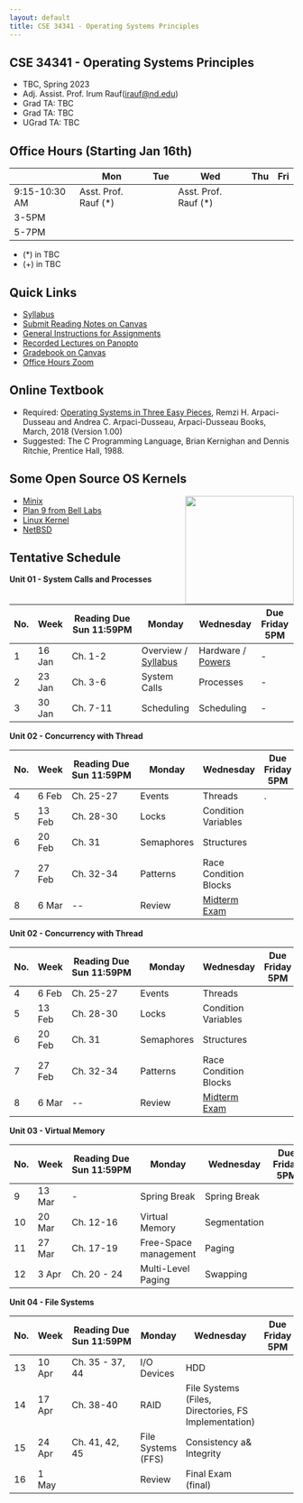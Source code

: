 ```yaml
---
layout: default
title: CSE 34341 - Operating Systems Principles
---
```


## CSE 34341 - Operating Systems Principles

- TBC, Spring 2023
- Adj. Assist. Prof. Irum Rauf(irauf@nd.edu)
- Grad TA: TBC
- Grad TA: TBC 
- UGrad TA: TBC 

## Office Hours (Starting Jan 16th)

|   | Mon | Tue | Wed | Thu | Fri |
|---|-----|-----|-----|-----|-----|
|9:15-10:30 AM | Asst. Prof. Rauf (\*) |     |   Asst. Prof. Rauf (\*)    |  |  |
|3-5PM |             |  |            |  |     |
|5-7PM |             | |  |       |     | 

- (\*) in TBC
- (+) in TBC

## Quick Links

- [Syllabus](syllabus)
- [Submit Reading Notes on Canvas](https://canvas.nd.edu/courses/33829/assignments)
- [General Instructions for Assignments](general)
- [Recorded Lectures on Panopto](https://canvas.nd.edu/courses/33829/external_tools/76)
- [Gradebook on Canvas](https://canvas.nd.edu/courses/33829/gradebook)
- [Office Hours Zoom](https://notredame.zoom.us/j/98135137451)

## Online Textbook

- Required: [Operating Systems in Three Easy Pieces](https://pages.cs.wisc.edu/~remzi/OSTEP), Remzi H. Arpaci-Dusseau and Andrea C. Arpaci-Dusseau, Arpaci-Dusseau Books, March, 2018 (Version 1.00)
- Suggested: The C Programming Language, Brian Kernighan and Dennis Ritchie, Prentice Hall, 1988.

## Some Open Source OS Kernels

<img align="right" height="192" src="http://github.com/dthain/basekernel/raw/master/screenshot-windows.png"/>

- [Minix](https://www.minix3.org)
- [Plan 9 from Bell Labs](https://9p.io/plan9/)
- [Linux Kernel](https://www.kernel.org)
- [NetBSD](https://www.netbsd.org)

## Tentative Schedule

 **Unit 01 - System Calls and Processes**  
 
|No. |Week  |  Reading&nbsp;Due Sun&nbsp;11:59PM | Monday |Wednesday |Due Friday 5PM|
|---|-------|------------------------------------|--------|-----------|------------|
|1 | 16 Jan	| Ch. 1-2 | Overview / [Syllabus](syllabus) | Hardware / [Powers](powers) | - |
|2 | 23 Jan	| Ch. 3-6	| System Calls	                  | Processes                   | -   |
|3 | 30 Jan	| Ch. 7-11| Scheduling	                    | Scheduling	                | - |


 **Unit 02 - Concurrency with Thread**   
 
|No. |Week  |  Reading&nbsp;Due Sun&nbsp;11:59PM | Monday |Wednesday |Due Friday 5PM|
|---|-------|------------------------------------|--------|-----------|------------|
|4 | 6 Feb	 | Ch. 25-27	| Events| Threads|.  |
|5 | 13 Feb		| Ch. 28-30	   | Locks | Condition Variables |   |
|6 | 20 Feb	| Ch. 31	| Semaphores   | Structures |  |
|7 | 27 Feb	| Ch. 32-34	| Patterns	| Race Condition Blocks	|  |
|8 | 6 Mar	| --	      | Review | [Midterm Exam](midterm)	|  |


 **Unit 02 - Concurrency with Thread**  
 
|No. |Week  |  Reading&nbsp;Due Sun&nbsp;11:59PM | Monday |Wednesday |Due Friday 5PM|
|---|-------|------------------------------------|--------|-----------|------------|
|4 | 6 Feb	| Ch. 25-27	| Events| Threads| |
|5 | 13 Feb		| Ch. 28-30	   | Locks | Condition Variables |  |
|6 | 20 Feb	| Ch. 31	| Semaphores   | Structures | |
|7 | 27 Feb	| Ch. 32-34	| Patterns	| Race Condition Blocks	| |
|8 | 6 Mar	| --	      | Review | [Midterm Exam](midterm)	| |

 **Unit 03 - Virtual Memory**  
 
|No. |Week  |  Reading&nbsp;Due Sun&nbsp;11:59PM | Monday |Wednesday |Due Friday 5PM|
|---|-------|------------------------------------|--------|-----------|------------|
|9 | 13 Mar		| - | Spring Break | Spring Break | |
|10 | 20 Mar	| Ch. 12-16	| Virtual Memory | Segmentation |	 | 
|11 | 27 Mar	| Ch. 17-19	| Free-Space management | Paging |	 | 
|12 | 3 Apr	| Ch. 20 - 24	| Multi-Level Paging | Swapping	|  |

 **Unit 04 - File Systems**  
 
|No. |Week  |  Reading&nbsp;Due Sun&nbsp;11:59PM | Monday |Wednesday |Due Friday 5PM|
|---|-------|------------------------------------|--------|-----------|------------|
|13 | 10 Apr	| Ch. 35 - 37, 44	| I/O Devices  | HDD | | 
|14 | 17 Apr 	| Ch. 38-40	| RAID	| File Systems (Files, Directories, FS Implementation) |  |
|15 | 24 Apr	| Ch. 41, 42, 45| File Systems (FFS) | Consistency a& Integrity | |
|16  | 1 May   | | Review | Final Exam (final) |  |

